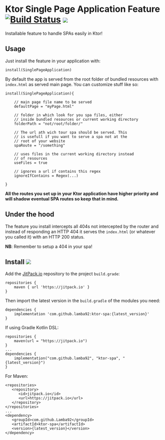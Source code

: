 # Ktor Single Page Application Feature [![Build Status](https://travis-ci.org/lamba92/ktor-spa.svg?branch=master)](https://travis-ci.org/lamba92/ktor-spa) [![](https://jitpack.io/v/lamba92/ktor-spa.svg)](https://jitpack.io/#lamba92/ktor-spa)

Installable feature to handle SPAs easily in Ktor!

## Usage

Just install the feature in your application with:

```
install(SinglePageApplication)
```

By default the app is served from the root folder of bundled resources with `index.html` as served main page. You can customize stuff like so:

```
install(SinglePageApplication){

    // main page file name to be served
    defaultPage = "myPage.html"
    
    // folder in which look for you spa files, either
    // inside bundled resources or current working directory
    folderPath = "not/root/folder/"
    
    // The url ath wich tour spa should be served. This
    // is usefull if you want to serve a spa not at the
    // root of your website
    spaRoute = "/something"
    
    // uses files in the current working directory instead
    // of resources
    useFiles = true
    
    // ignores a url if contains this regex 
    ignoreIfContains = Regex(...)
    
}
```

**All the routes you set up in your Ktor application have higher priority and will shadow eventual SPA routes so keep that in mind.** 

## Under the hood

The feature you install intercepts all 404s not intercepted by the router and instead of responding an HTTP 404 it serves the `index.html` (or whatever you called it) with an HTTP 200 status.

**NB**: Remember to setup a 404 in your spa!

## Install [![](https://jitpack.io/v/lamba92/ktor-spa.svg)](https://jitpack.io/#lamba92/ktor-spa)

Add the [JitPack.io](http://jitpack.io) repository to the project `build.grade`:
```
repositories {
    maven { url 'https://jitpack.io' }
}
```

Then import the latest version in the `build.gradle` of the modules you need:

```
dependencies {
    implementation 'com.github.lamba92:ktor-spa:{latest_version}'
}
```

If using Gradle Kotlin DSL:
```
repositories {
    maven(url = "https://jitpack.io")
}
...
dependencies {
    implementation("com.github.lamba92", "ktor-spa", "{latest_version}")
}
```
For Maven:
```
<repositories>
   <repository>
      <id>jitpack.io</id>
      <url>https://jitpack.io</url>
   </repository>
</repositories>
...
<dependency> 	 
   <groupId>com.github.Lamba92</groupId>
   <artifactId>ktor-spa</artifactId>
   <version>{latest_version}</version>
</dependency>
```
